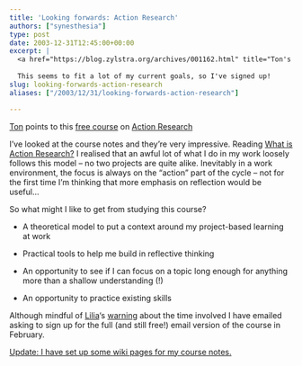```yaml
---
title: 'Looking forwards: Action Research'
authors: ["synesthesia"]
type: post
date: 2003-12-31T12:45:00+00:00
excerpt: |
  <a href="https://blog.zylstra.org/archives/001162.html" title="Ton's Interdependent Thoughts: Action Research">Ton</a> has pointed me to a<a href="https://www.scu.edu.au/schools/gcm/ar/areol/areolhome.html" title="Action research and evaluation on line">free course</a> on <a href="https://www.standards.dfes.gov.uk/research/glossary#_A" title="Definition of Action Research">Action Research</a>.
  
  This seems to fit a lot of my current goals, so I've signed up!
slug: looking-forwards-action-research 
aliases: ["/2003/12/31/looking-forwards-action-research"]

---
```

[Ton][1] points to this [free course][2] on [Action Research][3]

I&#8217;ve looked at the course notes and they&#8217;re very impressive. Reading [What is Action Research?][4] I realised that an awful lot of what I do in my work loosely follows this model &#8211; no two projects are quite alike. Inevitably in a work environment, the focus is always on the &#8220;action&#8221; part of the cycle &#8211; not for the first time I&#8217;m thinking that more emphasis on reflection would be useful&#8230;

So what might I like to get from studying this course?

* A theoretical model to put a context around my project-based learning at work
  
* Practical tools to help me build in reflective thinking
  
* An opportunity to see if I can focus on a topic long enough for anything more than a shallow understanding (!)
  
* An opportunity to practice existing skills

Although mindful of [Lilia][5]&#8216;s [warning][6] about the time involved I have emailed asking to sign up for the full (and still free!) email version of the course in February.

<ins datetime="20040106">Update: I have set up some <a href="https://synesthesia.co.uk/tiki/tiki-index.php?page=ARCourseNotesRoot">wiki pages</a> for my course notes.</ins>

 [1]: https://blog.zylstra.org/archives/001162.html "Ton's Interdependent Thoughts: Action Research"
 [2]: https://www.scu.edu.au/schools/gcm/ar/areol/areolhome.html "Action research and evaluation on line"
 [3]: https://www.standards.dfes.gov.uk/research/glossary#_A "Definition of Action Research"
 [4]: https://purpleslurple.net/ps.php?theurl=https://www.scu.edu.au/schools/gcm/ar/areol/areol-session01.html#purp407
 [5]: https://blog.mathemagenic.com/
 [6]: https://purpleslurple.net/ps.php?theurl=https://www.zylstra.org/blog/archives/001162.html#purp369